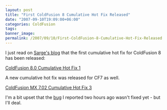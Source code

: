 ```yaml
---
layout: post
title: "First ColdFusion 8 Cumulative Hot Fix Released"
date: "2007-09-10T19:09:00+06:00"
categories: ColdFusion 
tags: 
banner_image: 
permalink: /2007/09/10/First-ColdFusion-8-Cumulative-Hot-Fix-Released
---
```


I just read on <a href="http://www.sargeway.com/blog/index.cfm/2007/9/10/ColdFusion-CF8-CHF1-and-CFMX702-CHF3-released">Sarge's blog</a> that the first cumulative hot fix for ColdFusion 8 has been released:

<a href="http://kb.adobe.com/selfservice/viewContent.do?externalId=kb402466&sliceId=1">ColdFusion 8.0 Cumulative Hot Fix 1</a>

A new cumulative hot fix was released for CF7 as well.

<a href="http://kb.adobe.com/selfservice/viewContent.do?externalId=kb402465&sliceId=1">ColdFusion MX 7.02 Cumulative Hot Fix 3</a>

I'm a bit upset that the <a href="http://www.raymondcamden.com/index.cfm/2007/9/10/Bug-with-JavaScript-bind-and-textareas">bug</a> I reported two hours ago wasn't fixed yet - but I'll deal.